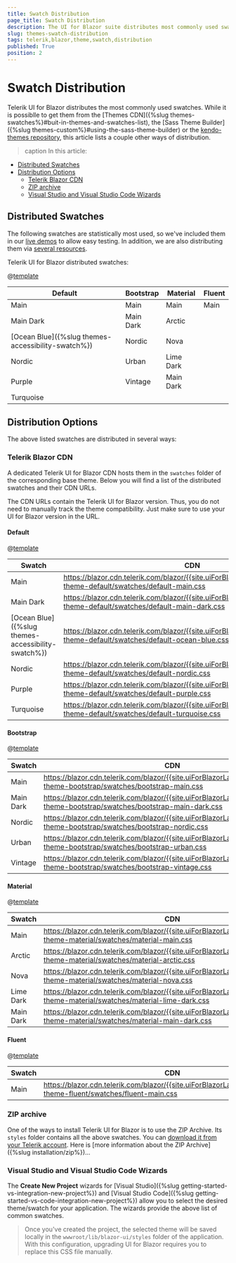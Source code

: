 ```yaml
---
title: Swatch Distribution
page_title: Swatch Distribution
description: The UI for Blazor suite distributes most commonly used swatches. Explore how you can access them.
slug: themes-swatch-distribution
tags: telerik,blazor,theme,swatch,distribution
published: True
position: 2
---
```


# Swatch Distribution

Telerik UI for Blazor distributes the most commonly used swatches. While it is possiblle to get them from the [Themes CDN]({%slug themes-swatches%}#buit-in-themes-and-swatches-list), the [Sass Theme Builder]({%slug themes-custom%}#using-the-sass-theme-builder) or the [kendo-themes repository](https://github.com/telerik/kendo-themes), this article lists a couple other ways of distribution.

>caption In this article:

* [Distributed Swatches](#distributed-swatches)
* [Distribution Options](#distribution-options)
    * [Telerik Blazor CDN](#telerik-blazor-cdn)
    * [ZIP archive](#zip-archive)
    * [Visual Studio and Visual Studio Code Wizards](#visual-studio-and-visual-studio-code-wizards)

## Distributed Swatches

The following swatches are statistically most used, so we've included them in our [live demos](https://demos.telerik.com/blazor-ui/grid/overview) to allow easy testing. In addition, we are also distributing them via [several resources](#distribution-options).

Telerik UI for Blazor distributed swatches:

@[template](/_contentTemplates/common/parameters-table-styles.md#table-layout)

| Default | Bootstrap  | Material | Fluent |
| --- | --- | --- | --- | 
| Main | Main | Main | Main |
| Main Dark | Main Dark | Arctic |
| [Ocean Blue]({%slug themes-accessibility-swatch%}) | Nordic | Nova |
| Nordic | Urban | Lime Dark |
| Purple | Vintage | Main Dark |
| Turquoise |


## Distribution Options

The above listed swatches are distributed in several ways:

### Telerik Blazor CDN

A dedicated Telerik UI for Blazor CDN hosts them in the `swatches` folder of the corresponding base theme. Below you will find a list of the distributed swatches and their CDN URLs.

The CDN URLs contain the Telerik UI for Blazor version. Thus, you do not need to manually track the theme compatibility. Just make sure to use your UI for Blazor version in the URL.

#### Default

@[template](/_contentTemplates/common/parameters-table-styles.md#table-layout)

Swatch | CDN |
| ----------- | ----------- |
| Main | https://blazor.cdn.telerik.com/blazor/{{site.uiForBlazorLatestVersion}}/kendo-theme-default/swatches/default-main.css
| Main Dark | https://blazor.cdn.telerik.com/blazor/{{site.uiForBlazorLatestVersion}}/kendo-theme-default/swatches/default-main-dark.css
| [Ocean Blue]({%slug themes-accessibility-swatch%}) | https://blazor.cdn.telerik.com/blazor/{{site.uiForBlazorLatestVersion}}/kendo-theme-default/swatches/default-ocean-blue.css
| Nordic | https://blazor.cdn.telerik.com/blazor/{{site.uiForBlazorLatestVersion}}/kendo-theme-default/swatches/default-nordic.css
| Purple | https://blazor.cdn.telerik.com/blazor/{{site.uiForBlazorLatestVersion}}/kendo-theme-default/swatches/default-purple.css
| Turquoise | https://blazor.cdn.telerik.com/blazor/{{site.uiForBlazorLatestVersion}}/kendo-theme-default/swatches/default-turquoise.css


#### Bootstrap

@[template](/_contentTemplates/common/parameters-table-styles.md#table-layout)

Swatch | CDN |
| ----------- | ----------- |
| Main | https://blazor.cdn.telerik.com/blazor/{{site.uiForBlazorLatestVersion}}/kendo-theme-bootstrap/swatches/bootstrap-main.css
| Main Dark | https://blazor.cdn.telerik.com/blazor/{{site.uiForBlazorLatestVersion}}/kendo-theme-bootstrap/swatches/bootstrap-main-dark.css
| Nordic | https://blazor.cdn.telerik.com/blazor/{{site.uiForBlazorLatestVersion}}/kendo-theme-bootstrap/swatches/bootstrap-nordic.css
| Urban | https://blazor.cdn.telerik.com/blazor/{{site.uiForBlazorLatestVersion}}/kendo-theme-bootstrap/swatches/bootstrap-urban.css
| Vintage | https://blazor.cdn.telerik.com/blazor/{{site.uiForBlazorLatestVersion}}/kendo-theme-bootstrap/swatches/bootstrap-vintage.css

#### Material

@[template](/_contentTemplates/common/parameters-table-styles.md#table-layout)

Swatch | CDN |
| ----------- | ----------- |
| Main | https://blazor.cdn.telerik.com/blazor/{{site.uiForBlazorLatestVersion}}/kendo-theme-material/swatches/material-main.css
| Arctic | https://blazor.cdn.telerik.com/blazor/{{site.uiForBlazorLatestVersion}}/kendo-theme-material/swatches/material-arctic.css
| Nova | https://blazor.cdn.telerik.com/blazor/{{site.uiForBlazorLatestVersion}}/kendo-theme-material/swatches/material-nova.css
| Lime Dark | https://blazor.cdn.telerik.com/blazor/{{site.uiForBlazorLatestVersion}}/kendo-theme-material/swatches/material-lime-dark.css
| Main Dark | https://blazor.cdn.telerik.com/blazor/{{site.uiForBlazorLatestVersion}}/kendo-theme-material/swatches/material-main-dark.css


#### Fluent

@[template](/_contentTemplates/common/parameters-table-styles.md#table-layout)

Swatch | CDN |
| ----------- | ----------- |
| Main | https://blazor.cdn.telerik.com/blazor/{{site.uiForBlazorLatestVersion}}/kendo-theme-fluent/swatches/fluent-main.css


### ZIP archive

One of the ways to install Telerik UI for Blazor is to use the ZIP Archive. Its `styles` folder contains all the above swatches. You can [download it from your Telerik account](https://www.telerik.com/account/downloads). Here is [more information about the ZIP Archive]({%slug installation/zip%})...

### Visual Studio and Visual Studio Code Wizards

The **Create New Project** wizards for [Visual Studio]({%slug getting-started-vs-integration-new-project%}) and [Visual Studio Code]({%slug getting-started-vs-code-integration-new-project%}) allow you to select the desired theme/swatch for your application. The wizards provide the above list of common swatches.

> Once you've created the project, the selected theme will be saved locally in the `wwwroot/lib/blazor-ui/styles` folder of the application. With this configuration, upgrading UI for Blazor requires you to replace this CSS file manually.
